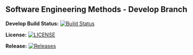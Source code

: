 ## Software Engineering Methods - Develop Branch

**Develop Build Status:**
[![Build Status](https://travis-ci.com/The-Liam-Blair/sem.svg?branch=develop)](https://travis-ci.com/The-Liam-Blair/sem)


**License:**
[![LICENSE](https://img.shields.io/github/license/The-Liam-Blair/sem.svg?style=flat-square)](https://github.com/The-Liam-Blair/sem/blob/master/LICENSE)

**Release:**
[![Releases](https://img.shields.io/github/release/The-Liam-Blair/sem/all.svg?style=flat-square)](https://github.com/The-Liam-Blair/sem/releases)
